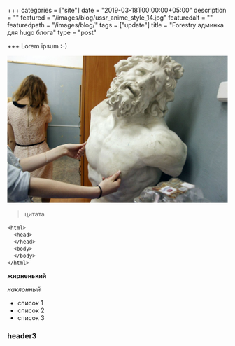 +++
categories = ["site"]
date = "2019-03-18T00:00:00+05:00"
description = ""
featured = "/images/blog/ussr_anime_style_14.jpg"
featuredalt = ""
featuredpath = "/images/blog/"
tags = ["update"]
title = "Forestry админка для hugo блога"
type = "post"

+++
Lorem ipsum :-)

![](/images/blog/80735.jpg)

<!-- Read more -->

> цитата

    <html>
      <head>
      </head>
      <body>
      </body>
    </html>

**жирненький**

_наклонный_

* список 1
* список 2
* список 3

### header3